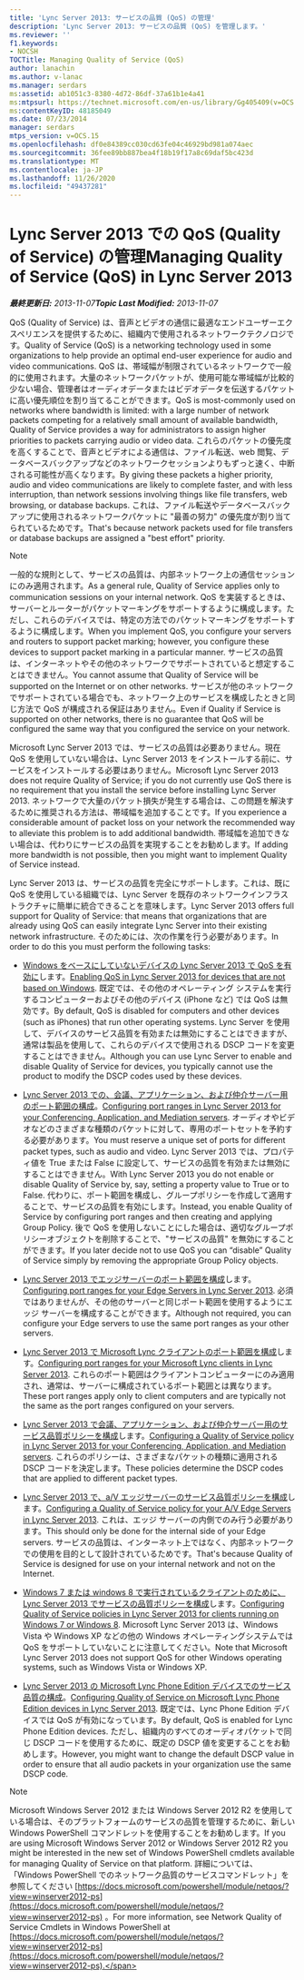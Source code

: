 ```yaml
---
title: 'Lync Server 2013: サービスの品質 (QoS) の管理'
description: 'Lync Server 2013: サービスの品質 (QoS) を管理します。'
ms.reviewer: ''
f1.keywords:
- NOCSH
TOCTitle: Managing Quality of Service (QoS)
author: lanachin
ms.author: v-lanac
ms.manager: serdars
ms:assetid: ab1051c3-8380-4d72-86df-37a61b1e4a41
ms:mtpsurl: https://technet.microsoft.com/en-us/library/Gg405409(v=OCS.15)
ms:contentKeyID: 48185049
ms.date: 07/23/2014
manager: serdars
mtps_version: v=OCS.15
ms.openlocfilehash: df0e84389cc030cd63fe04c46929bd981a074aec
ms.sourcegitcommit: 36fee89bb887bea4f18b19f17a8c69daf5bc423d
ms.translationtype: MT
ms.contentlocale: ja-JP
ms.lasthandoff: 11/26/2020
ms.locfileid: "49437281"
---
```

# <a name="managing-quality-of-service-qos-in-lync-server-2013"></a><span data-ttu-id="360a8-103">Lync Server 2013 での QoS (Quality of Service) の管理</span><span class="sxs-lookup"><span data-stu-id="360a8-103">Managing Quality of Service (QoS) in Lync Server 2013</span></span>

<div data-xmlns="http://www.w3.org/1999/xhtml">

<div class="topic" data-xmlns="http://www.w3.org/1999/xhtml" data-msxsl="urn:schemas-microsoft-com:xslt" data-cs="https://msdn.microsoft.com/">

<div data-asp="https://msdn2.microsoft.com/asp">



</div>

<div id="mainSection">

<div id="mainBody"><span data-ttu-id="360a8-104">

<span> </span></span><span class="sxs-lookup"><span data-stu-id="360a8-104">

<span> </span></span></span>

<span data-ttu-id="360a8-105">_**最終更新日:** 2013-11-07_</span><span class="sxs-lookup"><span data-stu-id="360a8-105">_**Topic Last Modified:** 2013-11-07_</span></span>

<span data-ttu-id="360a8-106">QoS (Quality of Service) は、音声とビデオの通信に最適なエンドユーザーエクスペリエンスを提供するために、組織内で使用されるネットワークテクノロジです。</span><span class="sxs-lookup"><span data-stu-id="360a8-106">Quality of Service (QoS) is a networking technology used in some organizations to help provide an optimal end-user experience for audio and video communications.</span></span> <span data-ttu-id="360a8-107">QoS は、帯域幅が制限されているネットワークで一般的に使用されます。大量のネットワークパケットが、使用可能な帯域幅が比較的少ない場合、管理者はオーディオデータまたはビデオデータを伝送するパケットに高い優先順位を割り当てることができます。</span><span class="sxs-lookup"><span data-stu-id="360a8-107">QoS is most-commonly used on networks where bandwidth is limited: with a large number of network packets competing for a relatively small amount of available bandwidth, Quality of Service provides a way for administrators to assign higher priorities to packets carrying audio or video data.</span></span> <span data-ttu-id="360a8-108">これらのパケットの優先度を高くすることで、音声とビデオによる通信は、ファイル転送、web 閲覧、データベースバックアップなどのネットワークセッションよりもずっと速く、中断される可能性が高くなります。</span><span class="sxs-lookup"><span data-stu-id="360a8-108">By giving these packets a higher priority, audio and video communications are likely to complete faster, and with less interruption, than network sessions involving things like file transfers, web browsing, or database backups.</span></span> <span data-ttu-id="360a8-109">これは、ファイル転送やデータベースバックアップに使用されるネットワークパケットに "最善の努力" の優先度が割り当てられているためです。</span><span class="sxs-lookup"><span data-stu-id="360a8-109">That's because network packets used for file transfers or database backups are assigned a "best effort" priority.</span></span>

<div>


> [!NOTE]  
> <span data-ttu-id="360a8-110">一般的な規則として、サービスの品質は、内部ネットワーク上の通信セッションにのみ適用されます。</span><span class="sxs-lookup"><span data-stu-id="360a8-110">As a general rule, Quality of Service applies only to communication sessions on your internal network.</span></span> <span data-ttu-id="360a8-111">QoS を実装するときは、サーバーとルーターがパケットマーキングをサポートするように構成します。ただし、これらのデバイスでは、特定の方法でのパケットマーキングをサポートするように構成します。</span><span class="sxs-lookup"><span data-stu-id="360a8-111">When you implement QoS, you configure your servers and routers to support packet marking; however, you configure these devices to support packet marking in a particular manner.</span></span> <span data-ttu-id="360a8-112">サービスの品質は、インターネットやその他のネットワークでサポートされていると想定することはできません。</span><span class="sxs-lookup"><span data-stu-id="360a8-112">You cannot assume that Quality of Service will be supported on the Internet or on other networks.</span></span> <span data-ttu-id="360a8-113">サービスが他のネットワークでサポートされている場合でも、ネットワーク上のサービスを構成したときと同じ方法で QoS が構成される保証はありません。</span><span class="sxs-lookup"><span data-stu-id="360a8-113">Even if Quality if Service is supported on other networks, there is no guarantee that QoS will be configured the same way that you configured the service on your network.</span></span>



</div>

<span data-ttu-id="360a8-114">Microsoft Lync Server 2013 では、サービスの品質は必要ありません。現在 QoS を使用していない場合は、Lync Server 2013 をインストールする前に、サービスをインストールする必要はありません。</span><span class="sxs-lookup"><span data-stu-id="360a8-114">Microsoft Lync Server 2013 does not require Quality of Service; if you do not currently use QoS there is no requirement that you install the service before installing Lync Server 2013.</span></span> <span data-ttu-id="360a8-115">ネットワークで大量のパケット損失が発生する場合は、この問題を解決するために推奨される方法は、帯域幅を追加することです。</span><span class="sxs-lookup"><span data-stu-id="360a8-115">If you experience a considerable amount of packet loss on your network the recommended way to alleviate this problem is to add additional bandwidth.</span></span> <span data-ttu-id="360a8-116">帯域幅を追加できない場合は、代わりにサービスの品質を実現することをお勧めします。</span><span class="sxs-lookup"><span data-stu-id="360a8-116">If adding more bandwidth is not possible, then you might want to implement Quality of Service instead.</span></span>

<span data-ttu-id="360a8-117">Lync Server 2013 は、サービスの品質を完全にサポートします。これは、既に QoS を使用している組織では、Lync Server を既存のネットワークインフラストラクチャに簡単に統合できることを意味します。</span><span class="sxs-lookup"><span data-stu-id="360a8-117">Lync Server 2013 offers full support for Quality of Service: that means that organizations that are already using QoS can easily integrate Lync Server into their existing network infrastructure.</span></span> <span data-ttu-id="360a8-118">そのためには、次の作業を行う必要があります。</span><span class="sxs-lookup"><span data-stu-id="360a8-118">In order to do this you must perform the following tasks:</span></span>

  - <span data-ttu-id="360a8-119">[Windows をベースにしていないデバイスの Lync Server 2013 で QoS を有効に](lync-server-2013-enabling-qos-for-devices-that-are-not-based-on-windows.md)します。</span><span class="sxs-lookup"><span data-stu-id="360a8-119">[Enabling QoS in Lync Server 2013 for devices that are not based on Windows](lync-server-2013-enabling-qos-for-devices-that-are-not-based-on-windows.md).</span></span> <span data-ttu-id="360a8-120">既定では、その他のオペレーティング システムを実行するコンピューターおよびその他のデバイス (iPhone など) では QoS は無効です。</span><span class="sxs-lookup"><span data-stu-id="360a8-120">By default, QoS is disabled for computers and other devices (such as iPhones) that run other operating systems.</span></span> <span data-ttu-id="360a8-121">Lync Server を使用して、デバイスのサービス品質を有効または無効にすることはできますが、通常は製品を使用して、これらのデバイスで使用される DSCP コードを変更することはできません。</span><span class="sxs-lookup"><span data-stu-id="360a8-121">Although you can use Lync Server to enable and disable Quality of Service for devices, you typically cannot use the product to modify the DSCP codes used by these devices.</span></span>

  - <span data-ttu-id="360a8-122">[Lync Server 2013 での、会議、アプリケーション、および仲介サーバー用のポート範囲の構成](lync-server-2013-configuring-port-ranges-for-your-conferencing-application-and-mediation-servers.md)。</span><span class="sxs-lookup"><span data-stu-id="360a8-122">[Configuring port ranges in Lync Server 2013 for your Conferencing, Application, and Mediation servers](lync-server-2013-configuring-port-ranges-for-your-conferencing-application-and-mediation-servers.md).</span></span> <span data-ttu-id="360a8-123">オーディオやビデオなどのさまざまな種類のパケットに対して、専用のポートセットを予約する必要があります。</span><span class="sxs-lookup"><span data-stu-id="360a8-123">You must reserve a unique set of ports for different packet types, such as audio and video.</span></span> <span data-ttu-id="360a8-124">Lync Server 2013 では、プロパティ値を True または False に設定して、サービスの品質を有効または無効にすることはできません。</span><span class="sxs-lookup"><span data-stu-id="360a8-124">With Lync Server 2013 you do not enable or disable Quality of Service by, say, setting a property value to True or to False.</span></span> <span data-ttu-id="360a8-125">代わりに、ポート範囲を構成し、グループポリシーを作成して適用することで、サービスの品質を有効にします。</span><span class="sxs-lookup"><span data-stu-id="360a8-125">Instead, you enable Quality of Service by configuring port ranges and then creating and applying Group Policy.</span></span> <span data-ttu-id="360a8-126">後で QoS を使用しないことにした場合は、適切なグループポリシーオブジェクトを削除することで、"サービスの品質" を無効にすることができます。</span><span class="sxs-lookup"><span data-stu-id="360a8-126">If you later decide not to use QoS you can “disable” Quality of Service simply by removing the appropriate Group Policy objects.</span></span>

  - <span data-ttu-id="360a8-127">[Lync Server 2013 でエッジサーバーのポート範囲を構成](lync-server-2013-configuring-port-ranges-for-your-edge-servers.md)します。</span><span class="sxs-lookup"><span data-stu-id="360a8-127">[Configuring port ranges for your Edge Servers in Lync Server 2013](lync-server-2013-configuring-port-ranges-for-your-edge-servers.md).</span></span> <span data-ttu-id="360a8-128">必須ではありませんが、その他のサーバーと同じポート範囲を使用するようにエッジ サーバーを構成することができます。</span><span class="sxs-lookup"><span data-stu-id="360a8-128">Although not required, you can configure your Edge servers to use the same port ranges as your other servers.</span></span>

  - <span data-ttu-id="360a8-129">[Lync Server 2013 で Microsoft Lync クライアントのポート範囲を構成](lync-server-2013-configuring-port-ranges-for-your-microsoft-lync-clients.md)します。</span><span class="sxs-lookup"><span data-stu-id="360a8-129">[Configuring port ranges for your Microsoft Lync clients in Lync Server 2013](lync-server-2013-configuring-port-ranges-for-your-microsoft-lync-clients.md).</span></span> <span data-ttu-id="360a8-130">これらのポート範囲はクライアントコンピューターにのみ適用され、通常は、サーバーに構成されているポート範囲とは異なります。</span><span class="sxs-lookup"><span data-stu-id="360a8-130">These port ranges apply only to client computers and are typically not the same as the port ranges configured on your servers.</span></span>

  - <span data-ttu-id="360a8-131">[Lync Server 2013 で会議、アプリケーション、および仲介サーバー用のサービス品質ポリシーを構成](lync-server-2013-configuring-a-quality-of-service-policy-for-your-conferencing-application-and-mediation-servers.md)します。</span><span class="sxs-lookup"><span data-stu-id="360a8-131">[Configuring a Quality of Service policy in Lync Server 2013 for your Conferencing, Application, and Mediation servers](lync-server-2013-configuring-a-quality-of-service-policy-for-your-conferencing-application-and-mediation-servers.md).</span></span> <span data-ttu-id="360a8-132">これらのポリシーは、さまざまなパケットの種類に適用される DSCP コードを決定します。</span><span class="sxs-lookup"><span data-stu-id="360a8-132">These policies determine the DSCP codes that are applied to different packet types.</span></span>

  - <span data-ttu-id="360a8-133">[Lync Server 2013 で、a/V エッジサーバーのサービス品質ポリシーを構成](lync-server-2013-configuring-a-quality-of-service-policy-for-your-a-v-edge-servers.md)します。</span><span class="sxs-lookup"><span data-stu-id="360a8-133">[Configuring a Quality of Service policy for your A/V Edge Servers in Lync Server 2013](lync-server-2013-configuring-a-quality-of-service-policy-for-your-a-v-edge-servers.md).</span></span> <span data-ttu-id="360a8-134">これは、エッジ サーバーの内側でのみ行う必要があります。</span><span class="sxs-lookup"><span data-stu-id="360a8-134">This should only be done for the internal side of your Edge servers.</span></span> <span data-ttu-id="360a8-135">サービスの品質は、インターネット上ではなく、内部ネットワークでの使用を目的として設計されているためです。</span><span class="sxs-lookup"><span data-stu-id="360a8-135">That's because Quality of Service is designed for use on your internal network and not on the Internet.</span></span>

  - <span data-ttu-id="360a8-136">[Windows 7 または windows 8 で実行されているクライアントのために、Lync Server 2013 でサービスの品質ポリシーを構成](lync-server-2013-configuring-quality-of-service-policies-for-clients-running-on-windows-7-or-windows-8.md)します。</span><span class="sxs-lookup"><span data-stu-id="360a8-136">[Configuring Quality of Service policies in Lync Server 2013 for clients running on Windows 7 or Windows 8](lync-server-2013-configuring-quality-of-service-policies-for-clients-running-on-windows-7-or-windows-8.md).</span></span> <span data-ttu-id="360a8-137">Microsoft Lync Server 2013 は、Windows Vista や Windows XP などの他の Windows オペレーティングシステムでは QoS をサポートしていないことに注意してください。</span><span class="sxs-lookup"><span data-stu-id="360a8-137">Note that Microsoft Lync Server 2013 does not support QoS for other Windows operating systems, such as Windows Vista or Windows XP.</span></span>

  - <span data-ttu-id="360a8-138">[Lync Server 2013 の Microsoft Lync Phone Edition デバイスでのサービス品質の構成](lync-server-2013-configuring-quality-of-service-on-microsoft-lync-phone-edition-devices.md)。</span><span class="sxs-lookup"><span data-stu-id="360a8-138">[Configuring Quality of Service on Microsoft Lync Phone Edition devices in Lync Server 2013](lync-server-2013-configuring-quality-of-service-on-microsoft-lync-phone-edition-devices.md).</span></span> <span data-ttu-id="360a8-139">既定では、Lync Phone Edition デバイスでは QoS が有効になっています。</span><span class="sxs-lookup"><span data-stu-id="360a8-139">By default, QoS is enabled for Lync Phone Edition devices.</span></span> <span data-ttu-id="360a8-140">ただし、組織内のすべてのオーディオパケットで同じ DSCP コードを使用するために、既定の DSCP 値を変更することをお勧めします。</span><span class="sxs-lookup"><span data-stu-id="360a8-140">However, you might want to change the default DSCP value in order to ensure that all audio packets in your organization use the same DSCP code.</span></span>

<div>


> [!NOTE]  
> <span data-ttu-id="360a8-141">Microsoft Windows Server 2012 または Windows Server 2012 R2 を使用している場合は、そのプラットフォームのサービスの品質を管理するために、新しい Windows PowerShell コマンドレットを使用することをお勧めします。</span><span class="sxs-lookup"><span data-stu-id="360a8-141">If you are using Microsoft Windows Server 2012 or Windows Server 2012 R2 you might be interested in the new set of Windows PowerShell cmdlets available for managing Quality of Service on that platform.</span></span> <span data-ttu-id="360a8-142">詳細については、「Windows PowerShell でのネットワーク品質のサービスコマンドレット」を参照してください [https://docs.microsoft.com/powershell/module/netqos/?view=winserver2012-ps](https://docs.microsoft.com/powershell/module/netqos/?view=winserver2012-ps) 。</span><span class="sxs-lookup"><span data-stu-id="360a8-142">For more information, see Network Quality of Service Cmdlets in Windows PowerShell at [https://docs.microsoft.com/powershell/module/netqos/?view=winserver2012-ps](https://docs.microsoft.com/powershell/module/netqos/?view=winserver2012-ps).</span></span>



<span data-ttu-id="360a8-143"></div>

</div>

<span> </span>

</div>

</div>

</span><span class="sxs-lookup"><span data-stu-id="360a8-143"></div>

</div>

<span> </span>

</div>

</div>

</span></span></div>

